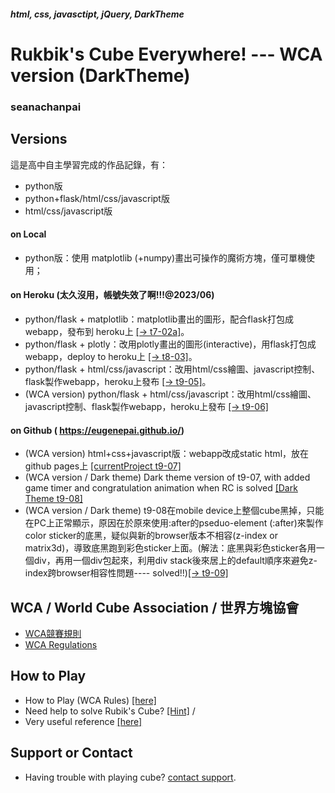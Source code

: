 ##### html, css, javasctipt, jQuery, DarkTheme
# Rukbik's Cube Everywhere! --- WCA version (DarkTheme)
### seanachanpai

## Versions
這是高中自主學習完成的作品記錄，有：
  - python版
  - python+flask/html/css/javascript版
  - html/css/javascript版
#### on Local
  - python版：使用 matplotlib (+numpy)畫出可操作的魔術方塊，僅可單機使用；
#### on Heroku (太久沒用，帳號失效了啊!!!@2023/06)
  - python/flask + matplotlib：matplotlib畫出的圖形，配合flask打包成webapp，發布到 heroku上 [[→ t7-02a]](https://t702a.herokuapp.com)。
  - python/flask + plotly：改用plotly畫出的圖形(interactive)，用flask打包成webapp，deploy to heroku上 [[→ t8-03]](https://t803.herokuapp.com)。
  - python/flask + html/css/javascript：改用html/css繪圖、javascript控制、flask製作webapp，heroku上發布 [[→ t9-05]](https://t905.herokuapp.com)。
  - (WCA version) python/flask + html/css/javascript：改用html/css繪圖、javascript控制、flask製作webapp，heroku上發布 [[→ t9-06]](https://t906.herokuapp.com) 
#### on Github ( https://eugenepai.github.io/)
  - (WCA version) html+css+javascript版：webapp改成static html，放在 github pages上 [[currentProject t9-07]](https://eugenepai.github.io/t907/)
  - (WCA version / Dark theme) Dark theme version of t9-07,  with added game timer and congratulation animation when RC is solved [[Dark Theme t9-08]](https://eugenepai.github.io/t908/)
  - (WCA version / Dark theme) t9-08在mobile device上整個cube黑掉，只能在PC上正常顯示，原因在於原來使用:after的pseduo-element (:after)來製作color sticker的底黑，疑似與新的browser版本不相容(z-index or matrix3d)，導致底黑跑到彩色sticker上面。(解法：底黑與彩色sticker各用一個div，再用一個div包起來，利用div stack後來居上的default順序來避免z-index跨browser相容性問題---- solved!!)[[→ t9-09]](https://eugenepai.github.io/t909/)

## WCA  / World Cube Association / 世界方塊協會
- [WCA競賽規則](https://www.worldcubeassociation.org/regulations/translations/chinese-traditional/)
- [WCA Regulations](https://www.worldcubeassociation.org/regulations/)

## How to Play
- How to Play (WCA Rules) [[here]](https://eugenepai.github.io/t909/howToPlay.html)
- Need help to solve Rubik's Cube? [[Hint]](https://eugenepai.github.io/t909/reference/RC_SolveStepsSummary.jpg)  / 
- Very useful reference [[here]](https://cubesolve.com/)

## Support or Contact

- Having trouble with playing cube? [contact support](https://rubiks.seanachan.tw/contact).
